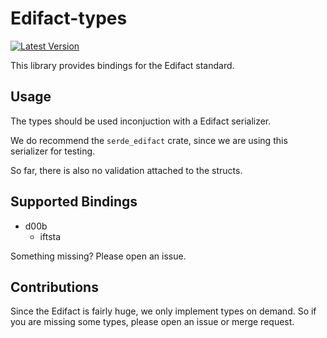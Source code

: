 # Edifact-types
[![Latest Version](https://img.shields.io/crates/v/edifact-types.svg)](https://crates.io/crates/edifact-types)

This library provides bindings for the Edifact standard.

## Usage

The types should be used inconjuction with a Edifact serializer.

We do recommend the `serde_edifact` crate, since we are using this serializer for testing.

So far, there is also no validation attached to the structs.

## Supported Bindings

* d00b
  * iftsta

Something missing? Please open an issue.

## Contributions

Since the Edifact is fairly huge, we only implement types on demand. So if you are missing some types, please open an issue or merge request.
